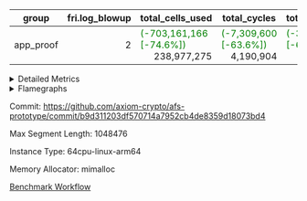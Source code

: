 | group | fri.log_blowup | total_cells_used | total_cycles | total_proof_time_ms |
| --- | --- | --- | --- | --- |
| app_proof | <div style='text-align: right'>2</div>  | <span style="color: green">(-703,161,166 [-74.6%])</span> <div style='text-align: right'>238,977,275</div>  | <span style="color: green">(-7,309,600 [-63.6%])</span> <div style='text-align: right'>4,190,904</div>  | <span style="color: green">(-35,627.0 [-68.3%])</span> <div style='text-align: right'>16,558.0</div>  |


<details>
<summary>Detailed Metrics</summary>

| commit_exe_time_ms | execute_and_trace_gen_time_ms | execute_time_ms | fri.log_blowup | keygen_time_ms |
| --- | --- | --- | --- | --- |
| <span style="color: green">(-3.0 [-6.1%])</span> <div style='text-align: right'>46.0</div>  | <span style="color: red">(+38.0 [+0.5%])</span> <div style='text-align: right'>7,533.0</div>  | <span style="color: red">(+45.0 [+0.9%])</span> <div style='text-align: right'>4,838.0</div>  | <div style='text-align: right'>2</div>  | <span style="color: red">(+4.0 [+0.0%])</span> <div style='text-align: right'>74,545.0</div>  |

| air_name | constraints | interactions | quotient_deg |
| --- | --- | --- | --- |
| ProgramAir | <div style='text-align: right'>4</div>  | <div style='text-align: right'>1</div>  | <div style='text-align: right'>1</div>  |
| VmConnectorAir | <div style='text-align: right'>9</div>  | <div style='text-align: right'>3</div>  | <div style='text-align: right'>2</div>  |
| PersistentBoundaryAir<8> | <div style='text-align: right'>6</div>  | <div style='text-align: right'>3</div>  | <div style='text-align: right'>2</div>  |
| MemoryMerkleAir<8> | <div style='text-align: right'>40</div>  | <div style='text-align: right'>4</div>  | <div style='text-align: right'>2</div>  |
| AccessAdapterAir<2> | <div style='text-align: right'>14</div>  | <div style='text-align: right'>5</div>  | <div style='text-align: right'>2</div>  |
| AccessAdapterAir<4> | <div style='text-align: right'>14</div>  | <div style='text-align: right'>5</div>  | <div style='text-align: right'>2</div>  |
| AccessAdapterAir<8> | <div style='text-align: right'>14</div>  | <div style='text-align: right'>5</div>  | <div style='text-align: right'>2</div>  |
| AccessAdapterAir<16> | <div style='text-align: right'>14</div>  | <div style='text-align: right'>5</div>  | <div style='text-align: right'>2</div>  |
| AccessAdapterAir<32> | <div style='text-align: right'>14</div>  | <div style='text-align: right'>5</div>  | <div style='text-align: right'>2</div>  |
| AccessAdapterAir<64> | <div style='text-align: right'>14</div>  | <div style='text-align: right'>5</div>  | <div style='text-align: right'>2</div>  |
| KeccakVmAir | <div style='text-align: right'>4,571</div>  | <div style='text-align: right'>321</div>  | <div style='text-align: right'>2</div>  |
| VmAirWrapper<Rv32HintStoreAdapterAir, Rv32HintStoreCoreAir> | <div style='text-align: right'>17</div>  | <div style='text-align: right'>15</div>  | <div style='text-align: right'>2</div>  |
| VmAirWrapper<Rv32MultAdapterAir, DivRemCoreAir<4, 8> | <div style='text-align: right'>88</div>  | <div style='text-align: right'>25</div>  | <div style='text-align: right'>2</div>  |
| VmAirWrapper<Rv32MultAdapterAir, MulHCoreAir<4, 8> | <div style='text-align: right'>38</div>  | <div style='text-align: right'>24</div>  | <div style='text-align: right'>2</div>  |
| VmAirWrapper<Rv32MultAdapterAir, MultiplicationCoreAir<4, 8> | <div style='text-align: right'>26</div>  | <div style='text-align: right'>19</div>  | <div style='text-align: right'>2</div>  |
| RangeTupleCheckerAir<2> | <div style='text-align: right'>4</div>  | <div style='text-align: right'>1</div>  | <div style='text-align: right'>1</div>  |
| VmAirWrapper<Rv32RdWriteAdapterAir, Rv32AuipcCoreAir> | <div style='text-align: right'>15</div>  | <div style='text-align: right'>11</div>  | <div style='text-align: right'>2</div>  |
| VmAirWrapper<Rv32JalrAdapterAir, Rv32JalrCoreAir> | <div style='text-align: right'>20</div>  | <div style='text-align: right'>16</div>  | <div style='text-align: right'>2</div>  |
| VmAirWrapper<Rv32CondRdWriteAdapterAir, Rv32JalLuiCoreAir> | <div style='text-align: right'>22</div>  | <div style='text-align: right'>10</div>  | <div style='text-align: right'>2</div>  |
| VmAirWrapper<Rv32BranchAdapterAir, BranchLessThanCoreAir<4, 8> | <div style='text-align: right'>41</div>  | <div style='text-align: right'>13</div>  | <div style='text-align: right'>2</div>  |
| VmAirWrapper<Rv32BranchAdapterAir, BranchEqualCoreAir<4> | <div style='text-align: right'>25</div>  | <div style='text-align: right'>11</div>  | <div style='text-align: right'>2</div>  |
| VmAirWrapper<Rv32LoadStoreAdapterAir, LoadSignExtendCoreAir<4, 8> | <div style='text-align: right'>33</div>  | <div style='text-align: right'>18</div>  | <div style='text-align: right'>2</div>  |
| VmAirWrapper<Rv32LoadStoreAdapterAir, LoadStoreCoreAir<4> | <div style='text-align: right'>38</div>  | <div style='text-align: right'>17</div>  | <div style='text-align: right'>2</div>  |
| VmAirWrapper<Rv32BaseAluAdapterAir, ShiftCoreAir<4, 8> | <div style='text-align: right'>90</div>  | <div style='text-align: right'>23</div>  | <div style='text-align: right'>2</div>  |
| VmAirWrapper<Rv32BaseAluAdapterAir, LessThanCoreAir<4, 8> | <div style='text-align: right'>39</div>  | <div style='text-align: right'>17</div>  | <div style='text-align: right'>2</div>  |
| VmAirWrapper<Rv32BaseAluAdapterAir, BaseAluCoreAir<4, 8> | <div style='text-align: right'>43</div>  | <div style='text-align: right'>19</div>  | <div style='text-align: right'>2</div>  |
| BitwiseOperationLookupAir<8> | <div style='text-align: right'>4</div>  | <div style='text-align: right'>2</div>  | <div style='text-align: right'>2</div>  |
| PhantomAir | <div style='text-align: right'>5</div>  | <div style='text-align: right'>3</div>  | <div style='text-align: right'>2</div>  |
| Poseidon2VmAir<BabyBearParameters> | <div style='text-align: right'>525</div>  | <div style='text-align: right'>32</div>  | <div style='text-align: right'>2</div>  |
| VariableRangeCheckerAir | <div style='text-align: right'>4</div>  | <div style='text-align: right'>1</div>  | <div style='text-align: right'>1</div>  |

| group | segment | stark_prove_excluding_trace_time_ms | total_cells | total_cells_used | total_cycles | trace_gen_time_ms |
| --- | --- | --- | --- | --- | --- | --- |
| app_proof | 0 | <span style="color: green">(-35,627.0 [-68.3%])</span> <div style='text-align: right'>16,558.0</div>  | <span style="color: green">(-1,297,189,528 [-62.1%])</span> <div style='text-align: right'>791,770,496</div>  | <span style="color: green">(-703,161,166 [-74.6%])</span> <div style='text-align: right'>238,977,275</div>  | <span style="color: green">(-7,309,600 [-63.6%])</span> <div style='text-align: right'>4,190,904</div>  | <span style="color: green">(-16,020.0 [-85.6%])</span> <div style='text-align: right'>2,689.0</div>  |

| group | chip_name | segment | rows_used |
| --- | --- | --- | --- |
| app_proof | ProgramChip | 0 | <span style="color: green">(-218,862 [-70.9%])</span> <div style='text-align: right'>89,914</div>  |
| app_proof | VmConnectorAir | 0 | <div style='text-align: right'>2</div>  |
| app_proof | Boundary | 0 | <span style="color: green">(-355,452 [-83.7%])</span> <div style='text-align: right'>69,272</div>  |
| app_proof | Merkle | 0 | <span style="color: green">(-573,566 [-89.0%])</span> <div style='text-align: right'>70,538</div>  |
| app_proof | AccessAdapter<2> | 0 | <span style="color: green">(-1,406,460 [-100.0%])</span> <div style='text-align: right'>42</div>  |
| app_proof | AccessAdapter<4> | 0 | <span style="color: green">(-740,302 [-100.0%])</span> <div style='text-align: right'>22</div>  |
| app_proof | AccessAdapter<8> | 0 | <span style="color: green">(-428,054 [-86.1%])</span> <div style='text-align: right'>69,272</div>  |
| app_proof | KeccakVmAir | 0 | <div style='text-align: right'>24</div>  |
| app_proof | <Rv32HintStoreAdapterAir,Rv32HintStoreCoreAir> | 0 | <div style='text-align: right'>12,767</div>  |
| app_proof | <Rv32MultAdapterAir,DivRemCoreAir<4, 8>> | 0 | <div style='text-align: right'>114</div>  |
| app_proof | <Rv32MultAdapterAir,MulHCoreAir<4, 8>> | 0 | <div style='text-align: right'>244</div>  |
| app_proof | <Rv32MultAdapterAir,MultiplicationCoreAir<4, 8>> | 0 | <div style='text-align: right'>52,087</div>  |
| app_proof | RangeTupleCheckerAir<2> | 0 | <div style='text-align: right'>524,288</div>  |
| app_proof | <Rv32RdWriteAdapterAir,Rv32AuipcCoreAir> | 0 | <div style='text-align: right'>39,557</div>  |
| app_proof | <Rv32JalrAdapterAir,Rv32JalrCoreAir> | 0 | <div style='text-align: right'>130,444</div>  |
| app_proof | <Rv32CondRdWriteAdapterAir,Rv32JalLuiCoreAir> | 0 | <div style='text-align: right'>106,072</div>  |
| app_proof | <Rv32BranchAdapterAir,BranchLessThanCoreAir<4, 8>> | 0 | <div style='text-align: right'>198,078</div>  |
| app_proof | <Rv32BranchAdapterAir,BranchEqualCoreAir<4>> | 0 | <div style='text-align: right'>282,074</div>  |
| app_proof | <Rv32LoadStoreAdapterAir,LoadSignExtendCoreAir<4, 8>> | 0 | <div style='text-align: right'>687</div>  |
| app_proof | <Rv32LoadStoreAdapterAir,LoadStoreCoreAir<4>> | 0 | <div style='text-align: right'>1,961,387</div>  |
| app_proof | <Rv32BaseAluAdapterAir,ShiftCoreAir<4, 8>> | 0 | <div style='text-align: right'>218,625</div>  |
| app_proof | <Rv32BaseAluAdapterAir,LessThanCoreAir<4, 8>> | 0 | <div style='text-align: right'>38,005</div>  |
| app_proof | <Rv32BaseAluAdapterAir,BaseAluCoreAir<4, 8>> | 0 | <div style='text-align: right'>1,150,473</div>  |
| app_proof | BitwiseOperationLookupAir<8> | 0 | <div style='text-align: right'>65,536</div>  |
| app_proof | PhantomAir | 0 | <span style="color: green">(-647,770 [-100.0%])</span> <div style='text-align: right'>289</div>  |
| app_proof | Poseidon2VmAir<BabyBearParameters> | 0 | <span style="color: green">(-929,018 [-86.9%])</span> <div style='text-align: right'>139,810</div>  |
| app_proof | VariableRangeCheckerAir | 0 | <div style='text-align: right'>262,144</div>  |

| group | dsl_ir | opcode | segment | frequency |
| --- | --- | --- | --- | --- |
| app_proof |  | ADD | 0 | <span style="color: green">(-1,534,354 [-60.4%])</span> <div style='text-align: right'>1,008,001</div>  |
| app_proof |  | AND | 0 | <div style='text-align: right'>66,789</div>  |
| app_proof |  | AUIPC | 0 | <div style='text-align: right'>39,557</div>  |
| app_proof |  | BEQ | 0 | <div style='text-align: right'>178,501</div>  |
| app_proof |  | BGE | 0 | <div style='text-align: right'>294</div>  |
| app_proof |  | BGEU | 0 | <div style='text-align: right'>121,597</div>  |
| app_proof |  | BLT | 0 | <div style='text-align: right'>5,141</div>  |
| app_proof |  | BLTU | 0 | <div style='text-align: right'>71,046</div>  |
| app_proof |  | BNE | 0 | <span style="color: green">(-1,339,697 [-92.8%])</span> <div style='text-align: right'>103,573</div>  |
| app_proof |  | DIVU | 0 | <div style='text-align: right'>114</div>  |
| app_proof |  | HINT_STOREW | 0 | <div style='text-align: right'>12,767</div>  |
| app_proof |  | JAL | 0 | <span style="color: green">(-33,371 [-35.1%])</span> <div style='text-align: right'>61,576</div>  |
| app_proof |  | JALR | 0 | <div style='text-align: right'>130,444</div>  |
| app_proof |  | KECCAK256 | 0 | <div style='text-align: right'>1</div>  |
| app_proof |  | LOADB | 0 | <div style='text-align: right'>679</div>  |
| app_proof |  | LOADBU | 0 | <div style='text-align: right'>27,294</div>  |
| app_proof |  | LOADH | 0 | <div style='text-align: right'>8</div>  |
| app_proof |  | LOADHU | 0 | <div style='text-align: right'>95</div>  |
| app_proof |  | LOADW | 0 | <div style='text-align: right'>1,142,838</div>  |
| app_proof |  | LUI | 0 | <div style='text-align: right'>44,496</div>  |
| app_proof |  | MUL | 0 | <span style="color: green">(-176,042 [-77.2%])</span> <div style='text-align: right'>52,087</div>  |
| app_proof |  | MULHU | 0 | <div style='text-align: right'>244</div>  |
| app_proof |  | OR | 0 | <div style='text-align: right'>23,536</div>  |
| app_proof |  | PHANTOM | 0 | <span style="color: green">(-647,770 [-100.0%])</span> <div style='text-align: right'>289</div>  |
| app_proof |  | SLL | 0 | <div style='text-align: right'>213,542</div>  |
| app_proof |  | SLT | 0 | <div style='text-align: right'>5</div>  |
| app_proof |  | SLTU | 0 | <div style='text-align: right'>38,000</div>  |
| app_proof |  | SRA | 0 | <div style='text-align: right'>1</div>  |
| app_proof |  | SRL | 0 | <div style='text-align: right'>5,082</div>  |
| app_proof |  | STOREB | 0 | <div style='text-align: right'>12,721</div>  |
| app_proof |  | STOREH | 0 | <div style='text-align: right'>10,074</div>  |
| app_proof |  | STOREW | 0 | <div style='text-align: right'>768,365</div>  |
| app_proof |  | SUB | 0 | <span style="color: green">(-54,824 [-56.3%])</span> <div style='text-align: right'>42,583</div>  |
| app_proof |  | XOR | 0 | <div style='text-align: right'>9,564</div>  |

| group | air_name | dsl_ir | opcode | segment | cells_used |
| --- | --- | --- | --- | --- | --- |
| app_proof | <Rv32BaseAluAdapterAir,BaseAluCoreAir<4, 8>> |  | ADD | 0 | <div style='text-align: right'>36,288,036</div>  |
| app_proof | AccessAdapter<8> |  | ADD | 0 | <span style="color: green">(-294,270 [-100.0%])</span> <div style='text-align: right'>102</div>  |
| app_proof | Boundary |  | ADD | 0 | <span style="color: green">(-692,400 [-100.0%])</span> <div style='text-align: right'>240</div>  |
| app_proof | Merkle |  | ADD | 0 | <span style="color: green">(-2,038,912 [-100.0%])</span> <div style='text-align: right'>128</div>  |
| app_proof | <Rv32BaseAluAdapterAir,BaseAluCoreAir<4, 8>> |  | AND | 0 | <div style='text-align: right'>2,404,404</div>  |
| app_proof | <Rv32RdWriteAdapterAir,Rv32AuipcCoreAir> |  | AUIPC | 0 | <div style='text-align: right'>830,697</div>  |
| app_proof | AccessAdapter<8> |  | AUIPC | 0 | <div style='text-align: right'>34</div>  |
| app_proof | Boundary |  | AUIPC | 0 | <div style='text-align: right'>80</div>  |
| app_proof | Merkle |  | AUIPC | 0 | <div style='text-align: right'>3,456</div>  |
| app_proof | <Rv32BranchAdapterAir,BranchEqualCoreAir<4>> |  | BEQ | 0 | <div style='text-align: right'>4,641,026</div>  |
| app_proof | <Rv32BranchAdapterAir,BranchLessThanCoreAir<4, 8>> |  | BGE | 0 | <div style='text-align: right'>9,408</div>  |
| app_proof | <Rv32BranchAdapterAir,BranchLessThanCoreAir<4, 8>> |  | BGEU | 0 | <div style='text-align: right'>3,891,104</div>  |
| app_proof | <Rv32BranchAdapterAir,BranchLessThanCoreAir<4, 8>> |  | BLT | 0 | <div style='text-align: right'>164,512</div>  |
| app_proof | <Rv32BranchAdapterAir,BranchLessThanCoreAir<4, 8>> |  | BLTU | 0 | <div style='text-align: right'>2,273,472</div>  |
| app_proof | <Rv32BranchAdapterAir,BranchEqualCoreAir<4>> |  | BNE | 0 | <div style='text-align: right'>2,692,898</div>  |
| app_proof | <Rv32MultAdapterAir,DivRemCoreAir<4, 8>> |  | DIVU | 0 | <div style='text-align: right'>6,498</div>  |
| app_proof | <Rv32HintStoreAdapterAir,Rv32HintStoreCoreAir> |  | HINT_STOREW | 0 | <div style='text-align: right'>331,942</div>  |
| app_proof | AccessAdapter<8> |  | HINT_STOREW | 0 | <div style='text-align: right'>108,511</div>  |
| app_proof | Boundary |  | HINT_STOREW | 0 | <div style='text-align: right'>255,320</div>  |
| app_proof | Merkle |  | HINT_STOREW | 0 | <div style='text-align: right'>408,576</div>  |
| app_proof | <Rv32CondRdWriteAdapterAir,Rv32JalLuiCoreAir> |  | JAL | 0 | <div style='text-align: right'>1,108,368</div>  |
| app_proof | <Rv32JalrAdapterAir,Rv32JalrCoreAir> |  | JALR | 0 | <div style='text-align: right'>3,652,432</div>  |
| app_proof | AccessAdapter<2> |  | KECCAK256 | 0 | <div style='text-align: right'>231</div>  |
| app_proof | AccessAdapter<4> |  | KECCAK256 | 0 | <div style='text-align: right'>143</div>  |
| app_proof | KeccakVmAir |  | KECCAK256 | 0 | <div style='text-align: right'>75,936</div>  |
| app_proof | <Rv32LoadStoreAdapterAir,LoadSignExtendCoreAir<4, 8>> |  | LOADB | 0 | <div style='text-align: right'>23,765</div>  |
| app_proof | <Rv32LoadStoreAdapterAir,LoadStoreCoreAir<4>> |  | LOADBU | 0 | <div style='text-align: right'>1,091,760</div>  |
| app_proof | AccessAdapter<8> |  | LOADBU | 0 | <div style='text-align: right'>170</div>  |
| app_proof | Boundary |  | LOADBU | 0 | <div style='text-align: right'>400</div>  |
| app_proof | Merkle |  | LOADBU | 0 | <div style='text-align: right'>2,688</div>  |
| app_proof | <Rv32LoadStoreAdapterAir,LoadSignExtendCoreAir<4, 8>> |  | LOADH | 0 | <div style='text-align: right'>280</div>  |
| app_proof | <Rv32LoadStoreAdapterAir,LoadStoreCoreAir<4>> |  | LOADHU | 0 | <div style='text-align: right'>3,800</div>  |
| app_proof | <Rv32LoadStoreAdapterAir,LoadStoreCoreAir<4>> |  | LOADW | 0 | <div style='text-align: right'>45,713,520</div>  |
| app_proof | AccessAdapter<8> |  | LOADW | 0 | <span style="color: green">(-123,131 [-97.6%])</span> <div style='text-align: right'>3,060</div>  |
| app_proof | Boundary |  | LOADW | 0 | <span style="color: green">(-241,000 [-97.1%])</span> <div style='text-align: right'>7,200</div>  |
| app_proof | Merkle |  | LOADW | 0 | <span style="color: green">(-370,880 [-93.3%])</span> <div style='text-align: right'>26,624</div>  |
| app_proof | <Rv32CondRdWriteAdapterAir,Rv32JalLuiCoreAir> |  | LUI | 0 | <div style='text-align: right'>800,928</div>  |
| app_proof | AccessAdapter<8> |  | LUI | 0 | <div style='text-align: right'>17</div>  |
| app_proof | Boundary |  | LUI | 0 | <div style='text-align: right'>40</div>  |
| app_proof | Merkle |  | LUI | 0 | <div style='text-align: right'>64</div>  |
| app_proof | <Rv32MultAdapterAir,MultiplicationCoreAir<4, 8>> |  | MUL | 0 | <div style='text-align: right'>1,614,697</div>  |
| app_proof | <Rv32MultAdapterAir,MulHCoreAir<4, 8>> |  | MULHU | 0 | <div style='text-align: right'>9,516</div>  |
| app_proof | <Rv32BaseAluAdapterAir,BaseAluCoreAir<4, 8>> |  | OR | 0 | <div style='text-align: right'>847,296</div>  |
| app_proof | PhantomAir |  | PHANTOM | 0 | <span style="color: green">(-3,886,620 [-100.0%])</span> <div style='text-align: right'>1,734</div>  |
| app_proof | <Rv32BaseAluAdapterAir,ShiftCoreAir<4, 8>> |  | SLL | 0 | <div style='text-align: right'>11,317,726</div>  |
| app_proof | <Rv32BaseAluAdapterAir,LessThanCoreAir<4, 8>> |  | SLT | 0 | <div style='text-align: right'>185</div>  |
| app_proof | <Rv32BaseAluAdapterAir,LessThanCoreAir<4, 8>> |  | SLTU | 0 | <div style='text-align: right'>1,406,000</div>  |
| app_proof | AccessAdapter<8> |  | SLTU | 0 | <div style='text-align: right'>17</div>  |
| app_proof | Boundary |  | SLTU | 0 | <div style='text-align: right'>40</div>  |
| app_proof | <Rv32BaseAluAdapterAir,ShiftCoreAir<4, 8>> |  | SRA | 0 | <div style='text-align: right'>53</div>  |
| app_proof | <Rv32BaseAluAdapterAir,ShiftCoreAir<4, 8>> |  | SRL | 0 | <div style='text-align: right'>269,346</div>  |
| app_proof | <Rv32LoadStoreAdapterAir,LoadStoreCoreAir<4>> |  | STOREB | 0 | <div style='text-align: right'>508,840</div>  |
| app_proof | AccessAdapter<8> |  | STOREB | 0 | <div style='text-align: right'>2,159</div>  |
| app_proof | Boundary |  | STOREB | 0 | <div style='text-align: right'>5,080</div>  |
| app_proof | Merkle |  | STOREB | 0 | <div style='text-align: right'>10,496</div>  |
| app_proof | <Rv32LoadStoreAdapterAir,LoadStoreCoreAir<4>> |  | STOREH | 0 | <div style='text-align: right'>402,960</div>  |
| app_proof | AccessAdapter<8> |  | STOREH | 0 | <div style='text-align: right'>85,255</div>  |
| app_proof | Boundary |  | STOREH | 0 | <div style='text-align: right'>200,600</div>  |
| app_proof | Merkle |  | STOREH | 0 | <div style='text-align: right'>321,792</div>  |
| app_proof | <Rv32LoadStoreAdapterAir,LoadStoreCoreAir<4>> |  | STOREW | 0 | <div style='text-align: right'>30,734,600</div>  |
| app_proof | AccessAdapter<8> |  | STOREW | 0 | <div style='text-align: right'>389,487</div>  |
| app_proof | Boundary |  | STOREW | 0 | <div style='text-align: right'>916,440</div>  |
| app_proof | Merkle |  | STOREW | 0 | <span style="color: green">(-1,806,784 [-54.9%])</span> <div style='text-align: right'>1,483,328</div>  |
| app_proof | <Rv32BaseAluAdapterAir,BaseAluCoreAir<4, 8>> |  | SUB | 0 | <div style='text-align: right'>1,532,988</div>  |
| app_proof | <Rv32BaseAluAdapterAir,BaseAluCoreAir<4, 8>> |  | XOR | 0 | <div style='text-align: right'>344,304</div>  |

| group | execute_time_ms | fri.log_blowup | num_segments | total_cells_used | total_cycles | total_proof_time_ms |
| --- | --- | --- | --- | --- | --- | --- |
| app_proof | <span style="color: red">(+8.0 [+0.2%])</span> <div style='text-align: right'>4,844.0</div>  | <div style='text-align: right'>2</div>  | <div style='text-align: right'>1</div>  | <span style="color: green">(-703,161,166 [-74.6%])</span> <div style='text-align: right'>238,977,275</div>  | <span style="color: green">(-7,309,600 [-63.6%])</span> <div style='text-align: right'>4,190,904</div>  | <span style="color: green">(-35,627.0 [-68.3%])</span> <div style='text-align: right'>16,558.0</div>  |

| group | air_name | segment | cells | main_cols | perm_cols | prep_cols | rows |
| --- | --- | --- | --- | --- | --- | --- | --- |
| app_proof | ProgramAir | 0 | <span style="color: green">(-7,077,888 [-75.0%])</span> <div style='text-align: right'>2,359,296</div>  | <div style='text-align: right'>10</div>  | <div style='text-align: right'>8</div>  |  | <span style="color: green">(-393,216 [-75.0%])</span> <div style='text-align: right'>131,072</div>  |
| app_proof | VmConnectorAir | 0 | <div style='text-align: right'>32</div>  | <div style='text-align: right'>4</div>  | <div style='text-align: right'>12</div>  | <div style='text-align: right'>1</div>  | <div style='text-align: right'>2</div>  |
| app_proof | PersistentBoundaryAir<8> | 0 | <span style="color: green">(-10,485,760 [-71.4%])</span> <div style='text-align: right'>4,194,304</div>  | <div style='text-align: right'>20</div>  | <div style='text-align: right'>12</div>  |  | <span style="color: green">(-393,216 [-75.0%])</span> <div style='text-align: right'>131,072</div>  |
| app_proof | MemoryMerkleAir<8> | 0 | <span style="color: green">(-39,321,600 [-85.2%])</span> <div style='text-align: right'>6,815,744</div>  | <div style='text-align: right'>32</div>  | <div style='text-align: right'>20</div>  |  | <span style="color: green">(-917,504 [-87.5%])</span> <div style='text-align: right'>131,072</div>  |
| app_proof | AccessAdapterAir<2> | 0 | <span style="color: green">(-56,620,864 [-100.0%])</span> <div style='text-align: right'>2,240</div>  | <div style='text-align: right'>11</div>  | <div style='text-align: right'>24</div>  |  | <span style="color: green">(-2,097,088 [-100.0%])</span> <div style='text-align: right'>64</div>  |
| app_proof | AccessAdapterAir<4> | 0 | <span style="color: green">(-30,407,520 [-100.0%])</span> <div style='text-align: right'>1,184</div>  | <div style='text-align: right'>13</div>  | <div style='text-align: right'>24</div>  |  | <span style="color: green">(-1,048,544 [-100.0%])</span> <div style='text-align: right'>32</div>  |
| app_proof | AccessAdapterAir<8> | 0 | <span style="color: green">(-11,927,552 [-68.9%])</span> <div style='text-align: right'>5,373,952</div>  | <div style='text-align: right'>17</div>  | <div style='text-align: right'>24</div>  |  | <span style="color: green">(-393,216 [-75.0%])</span> <div style='text-align: right'>131,072</div>  |
| app_proof | KeccakVmAir | 0 | <div style='text-align: right'>142,464</div>  | <div style='text-align: right'>3,164</div>  | <div style='text-align: right'>1,288</div>  |  | <div style='text-align: right'>32</div>  |
| app_proof | VmAirWrapper<Rv32HintStoreAdapterAir, Rv32HintStoreCoreAir> | 0 | <div style='text-align: right'>1,015,808</div>  | <div style='text-align: right'>26</div>  | <div style='text-align: right'>36</div>  |  | <div style='text-align: right'>16,384</div>  |
| app_proof | VmAirWrapper<Rv32MultAdapterAir, DivRemCoreAir<4, 8> | 0 | <div style='text-align: right'>20,608</div>  | <div style='text-align: right'>57</div>  | <div style='text-align: right'>104</div>  |  | <div style='text-align: right'>128</div>  |
| app_proof | VmAirWrapper<Rv32MultAdapterAir, MulHCoreAir<4, 8> | 0 | <div style='text-align: right'>35,584</div>  | <div style='text-align: right'>39</div>  | <div style='text-align: right'>100</div>  |  | <div style='text-align: right'>256</div>  |
| app_proof | VmAirWrapper<Rv32MultAdapterAir, MultiplicationCoreAir<4, 8> | 0 | <div style='text-align: right'>7,274,496</div>  | <div style='text-align: right'>31</div>  | <div style='text-align: right'>80</div>  |  | <div style='text-align: right'>65,536</div>  |
| app_proof | RangeTupleCheckerAir<2> | 0 | <div style='text-align: right'>4,718,592</div>  | <div style='text-align: right'>1</div>  | <div style='text-align: right'>8</div>  | <div style='text-align: right'>2</div>  | <div style='text-align: right'>524,288</div>  |
| app_proof | VmAirWrapper<Rv32RdWriteAdapterAir, Rv32AuipcCoreAir> | 0 | <div style='text-align: right'>3,211,264</div>  | <div style='text-align: right'>21</div>  | <div style='text-align: right'>28</div>  |  | <div style='text-align: right'>65,536</div>  |
| app_proof | VmAirWrapper<Rv32JalrAdapterAir, Rv32JalrCoreAir> | 0 | <div style='text-align: right'>8,388,608</div>  | <div style='text-align: right'>28</div>  | <div style='text-align: right'>36</div>  |  | <div style='text-align: right'>131,072</div>  |
| app_proof | VmAirWrapper<Rv32CondRdWriteAdapterAir, Rv32JalLuiCoreAir> | 0 | <div style='text-align: right'>8,126,464</div>  | <div style='text-align: right'>18</div>  | <div style='text-align: right'>44</div>  |  | <div style='text-align: right'>131,072</div>  |
| app_proof | VmAirWrapper<Rv32BranchAdapterAir, BranchLessThanCoreAir<4, 8> | 0 | <div style='text-align: right'>23,068,672</div>  | <div style='text-align: right'>32</div>  | <div style='text-align: right'>56</div>  |  | <div style='text-align: right'>262,144</div>  |
| app_proof | VmAirWrapper<Rv32BranchAdapterAir, BranchEqualCoreAir<4> | 0 | <div style='text-align: right'>38,797,312</div>  | <div style='text-align: right'>26</div>  | <div style='text-align: right'>48</div>  |  | <div style='text-align: right'>524,288</div>  |
| app_proof | VmAirWrapper<Rv32LoadStoreAdapterAir, LoadSignExtendCoreAir<4, 8> | 0 | <div style='text-align: right'>113,664</div>  | <div style='text-align: right'>35</div>  | <div style='text-align: right'>76</div>  |  | <div style='text-align: right'>1,024</div>  |
| app_proof | VmAirWrapper<Rv32LoadStoreAdapterAir, LoadStoreCoreAir<4> | 0 | <div style='text-align: right'>234,881,024</div>  | <div style='text-align: right'>40</div>  | <div style='text-align: right'>72</div>  |  | <div style='text-align: right'>2,097,152</div>  |
| app_proof | VmAirWrapper<Rv32BaseAluAdapterAir, ShiftCoreAir<4, 8> | 0 | <div style='text-align: right'>27,525,120</div>  | <div style='text-align: right'>53</div>  | <div style='text-align: right'>52</div>  |  | <div style='text-align: right'>262,144</div>  |
| app_proof | VmAirWrapper<Rv32BaseAluAdapterAir, LessThanCoreAir<4, 8> | 0 | <div style='text-align: right'>5,046,272</div>  | <div style='text-align: right'>37</div>  | <div style='text-align: right'>40</div>  |  | <div style='text-align: right'>65,536</div>  |
| app_proof | VmAirWrapper<Rv32BaseAluAdapterAir, BaseAluCoreAir<4, 8> | 0 | <div style='text-align: right'>243,269,632</div>  | <div style='text-align: right'>36</div>  | <div style='text-align: right'>80</div>  |  | <div style='text-align: right'>2,097,152</div>  |
| app_proof | BitwiseOperationLookupAir<8> | 0 | <div style='text-align: right'>655,360</div>  | <div style='text-align: right'>2</div>  | <div style='text-align: right'>8</div>  | <div style='text-align: right'>3</div>  | <div style='text-align: right'>65,536</div>  |
| app_proof | PhantomAir | 0 | <span style="color: green">(-14,670,848 [-99.9%])</span> <div style='text-align: right'>9,216</div>  | <div style='text-align: right'>6</div>  | <div style='text-align: right'>12</div>  |  | <span style="color: green">(-1,048,064 [-100.0%])</span> <div style='text-align: right'>512</div>  |
| app_proof | Poseidon2VmAir<BabyBearParameters> | 0 | <span style="color: green">(-1,083,441,152 [-86.8%])</span> <div style='text-align: right'>164,364,288</div>  | <div style='text-align: right'>559</div>  | <div style='text-align: right'>68</div>  |  | <span style="color: green">(-1,835,008 [-87.5%])</span> <div style='text-align: right'>262,144</div>  |
| app_proof | VariableRangeCheckerAir | 0 | <div style='text-align: right'>2,359,296</div>  | <div style='text-align: right'>1</div>  | <div style='text-align: right'>8</div>  | <div style='text-align: right'>2</div>  | <div style='text-align: right'>262,144</div>  |

| segment | trace_gen_time_ms |
| --- | --- |
| 0 | <span style="color: green">(-5.0 [-0.2%])</span> <div style='text-align: right'>2,689.0</div>  |

</details>



<details>
<summary>Flamegraphs</summary>

[![](https://axiom-public-data-sandbox-us-east-1.s3.us-east-1.amazonaws.com/benchmark/github/flamegraphs/b9d311203df570714a7952cb4de8359d18073bd4/regex-2-2-1048476-64cpu-linux-arm64-mimalloc-app_proof.dsl_ir.opcode.air_name.cells_used.reverse.svg)](https://axiom-public-data-sandbox-us-east-1.s3.us-east-1.amazonaws.com/benchmark/github/flamegraphs/b9d311203df570714a7952cb4de8359d18073bd4/regex-2-2-1048476-64cpu-linux-arm64-mimalloc-app_proof.dsl_ir.opcode.air_name.cells_used.reverse.svg)
[![](https://axiom-public-data-sandbox-us-east-1.s3.us-east-1.amazonaws.com/benchmark/github/flamegraphs/b9d311203df570714a7952cb4de8359d18073bd4/regex-2-2-1048476-64cpu-linux-arm64-mimalloc-app_proof.dsl_ir.opcode.air_name.cells_used.svg)](https://axiom-public-data-sandbox-us-east-1.s3.us-east-1.amazonaws.com/benchmark/github/flamegraphs/b9d311203df570714a7952cb4de8359d18073bd4/regex-2-2-1048476-64cpu-linux-arm64-mimalloc-app_proof.dsl_ir.opcode.air_name.cells_used.svg)
[![](https://axiom-public-data-sandbox-us-east-1.s3.us-east-1.amazonaws.com/benchmark/github/flamegraphs/b9d311203df570714a7952cb4de8359d18073bd4/regex-2-2-1048476-64cpu-linux-arm64-mimalloc-app_proof.dsl_ir.opcode.frequency.reverse.svg)](https://axiom-public-data-sandbox-us-east-1.s3.us-east-1.amazonaws.com/benchmark/github/flamegraphs/b9d311203df570714a7952cb4de8359d18073bd4/regex-2-2-1048476-64cpu-linux-arm64-mimalloc-app_proof.dsl_ir.opcode.frequency.reverse.svg)
[![](https://axiom-public-data-sandbox-us-east-1.s3.us-east-1.amazonaws.com/benchmark/github/flamegraphs/b9d311203df570714a7952cb4de8359d18073bd4/regex-2-2-1048476-64cpu-linux-arm64-mimalloc-app_proof.dsl_ir.opcode.frequency.svg)](https://axiom-public-data-sandbox-us-east-1.s3.us-east-1.amazonaws.com/benchmark/github/flamegraphs/b9d311203df570714a7952cb4de8359d18073bd4/regex-2-2-1048476-64cpu-linux-arm64-mimalloc-app_proof.dsl_ir.opcode.frequency.svg)

</details>

Commit: https://github.com/axiom-crypto/afs-prototype/commit/b9d311203df570714a7952cb4de8359d18073bd4

Max Segment Length: 1048476

Instance Type: 64cpu-linux-arm64

Memory Allocator: mimalloc

[Benchmark Workflow](https://github.com/axiom-crypto/afs-prototype/actions/runs/12262302638)
